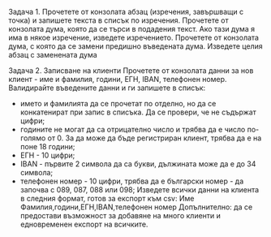 Задача 1. Прочетете от конзолата абзац (изречения, завършващи с точка) и запишете текста в списък по изречения.
Прочетете от конзолата дума, която да се търси в подадения текст. Ако тази дума я има в някое изречение, изведете изречението. 
Прочетете от конзолата дума, с която да се замени предишно въведената дума. Изведете целия абзац с заменената дума

Задача 2. Записване на клиенти
Прочетете от конзолата данни за нов клиент - име и фамилия, години, ЕГН, IBAN, телефонен номер. Валидирайте въведените данни и ги запишете в списък:
- името и фамилията да се прочетат по отделно, но да се конкатенират при запис в списъка. Да се провери, че не съдържат цифри;
- годините не могат да са отрицателно число и трябва да е число по-голямо от 0. За да може да бъде регистриран клиент, трябва да е на поне 18 години;
- ЕГН - 10 цифри;
- IBAN - първите 2 символа да са букви, дължината може да е до 34 символа;
- телефонен номер - 10 цифри, трябва да е български номер - да започва с 089, 087, 088 или 098;
Изведете всички данни на клиента в следния формат, готов за експорт към csv:
Име Фамилия,години,ЕГН,IBAN,телефонен номер
Допълнително: да се предостави възможност за добавяне на много клиенти и едновременен експорт на всичките.
